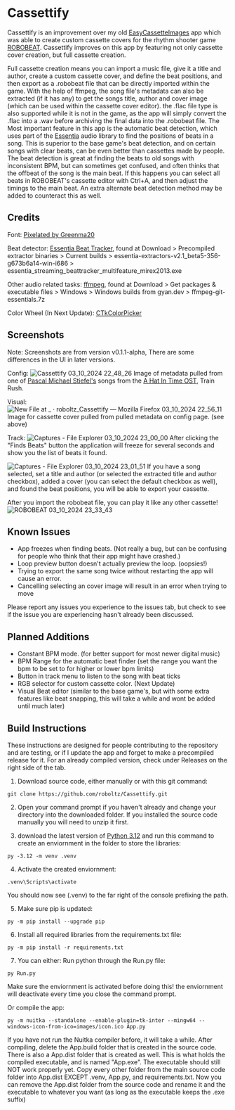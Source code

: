# Cassettify

Cassettify is an improvement over my old [EasyCassetteImages](https://github.com/roboltz/EasyCassetteImages) app
which was able to create custom cassette covers for the rhythm shooter game [ROBOBEAT](https://store.steampowered.com/app/1456760/ROBOBEAT/).
Cassettify improves on this app by featuring not only cassette cover creation, but full cassette creation.

Full cassette creation means you can import a music file, give it a title and author, create a custom cassette cover, and define the beat positions, and then export as a .robobeat file that can be directly imported within the game.
With the help of ffmpeg, the song file's metadata can also be extracted (if it has any) to get the songs title, author and cover image (which can be used within the cassette cover editor).
the .flac file type is also supported while it is not in the game, as the app will simply convert the .flac into a .wav before archiving the final data into the .robobeat file. The Most important feature in this app is the
automatic beat detection, which uses part of the [Essentia](https://essentia.upf.edu) audio library to find the positions of beats in a song. This is superior to the base game's beat detection, and on certain songs with clear beats, can be even better than cassettes made by people.
The beat detection is great at finding the beats to old songs with inconsistent BPM, but can sometimes get confused, and often thinks that the offbeat of the song is the main beat. If this happens you can select all beats in ROBOBEAT's cassette editor with Ctrl+A, and then adjust the timings to the main beat. An extra alternate beat detection method may be added to counteract this as well.

## Credits
Font: [Pixelated by Greenma20](http://fontstruct.com/fontstructions/show/426637)

Beat detector: [Essentia Beat Tracker](https://essentia.upf.edu), found at Download > Precompiled extractor binaries > Current builds > essentia-extractors-v2.1_beta5-356-g673b6a14-win-i686 > essentia_streaming_beattracker_multifeature_mirex2013.exe

Other audio related tasks: [ffmpeg](https://ffmpeg.org), found at Download > Get packages & executable files > Windows > Windows builds from gyan.dev > ffmpeg-git-essentials.7z

Color Wheel (In Next Update): [CTkColorPicker](https://github.com/Akascape/CTkColorPicker)

## Screenshots
Note: Screenshots are from version v0.1.1-alpha, There are some differences in the UI in later versions.

Config:
![Cassettify 03_10_2024 22_48_26](https://github.com/user-attachments/assets/0cf7a9b4-856c-4525-abb3-2d08d28acad1)
Image of metadata pulled from one of [Pascal Michael Stiefel's](https://open.spotify.com/artist/3FU61shb6MdX8NLBnBauTI?si=Gke0s4uCSs6xX_mEjH4yIQ) songs from the [A Hat In Time OST](https://store.steampowered.com/app/356831/A_Hat_in_Time__Soundtrack/), Train Rush.

Visual:
![New File at _ · roboltz_Cassettify — Mozilla Firefox 03_10_2024 22_56_11](https://github.com/user-attachments/assets/ad58092a-5d14-4334-8622-4fa8d95a5186)
Image for cassette cover pulled from pulled metadata on config page. (see above)

Track:
![Captures - File Explorer 03_10_2024 23_00_00](https://github.com/user-attachments/assets/803ebd32-8764-4449-b2d5-9e450f16ef04)
After clicking the "Finds Beats" button the application will freeze for several seconds and show you the list of beats it found.

![Captures - File Explorer 03_10_2024 23_01_51](https://github.com/user-attachments/assets/9c5ad79b-a310-4165-a0ef-8b7e9cbe7315)
If you have a song selected, set a title and author (or selected the extracted title and author checkbox), added a cover (you can select the default checkbox as well), and found the beat positions, you will be able to export your cassette.

After you import the robobeat file, you can play it like any other cassette!
![ROBOBEAT 03_10_2024 23_33_43](https://github.com/user-attachments/assets/bed4ca83-4159-4a6b-9044-412b2b4907d4)

## Known Issues
* App freezes when finding beats. (Not really a bug, but can be confusing for people who think that their app might have crashed.)
* Loop preview button doesn't actually preview the loop. (oopsies!)
* Trying to export the same song twice without restarting the app will cause an error.
* Cancelling selecting an cover image will result in an error when trying to move

Please report any issues you experience to the issues tab, but check to see if the issue you are experiencing hasn't already been discussed.

## Planned Additions
* Constant BPM mode. (for better support for most newer digital music)
* BPM Range for the automatic beat finder (set the range you want the bpm to be set to for higher or lower bpm limits)
* Button in track menu to listen to the song with beat ticks
* RGB selector for custom cassette color. (Next Update)
* Visual Beat editor (similar to the base game's, but with some extra features like beat snapping, this will take a while and wont be added until much later)

## Build Instructions
These instructions are designed for people contributing to the repository and are testing, or if I update the app and forget to make a precompiled release for it. For an already compiled version, check under Releases on the right side of the tab.

1. Download source code, either manually or with this git command:
```console
git clone https://github.com/roboltz/Cassettify.git
```
2. Open your command prompt if you haven't already and change your directory into the downloaded folder. If you installed the source code manually you will need to unzip it first.

3. download the latest version of [Python 3.12](https://www.python.org/downloads) and run this command to create an enviornment in the folder to store the libraries:
```console
py -3.12 -m venv .venv
```
4. Activate the created enviornment:
```console
.venv\Scripts\activate
```
You should now see (.venv) to the far right of the console prefixing the path.

5. Make sure pip is updated:
```console
py -m pip install --upgrade pip
```
6. Install all required libraries from the requirements.txt file:
```console
py -m pip install -r requirements.txt
```
7. You can either:
Run python through the Run.py file:
```console
py Run.py
```
Make sure the enviornment is activated before doing this! the enviornment will deactivate every time you close the command prompt.

Or compile the app:
```console
py -m nuitka --standalone --enable-plugin=tk-inter --mingw64 --windows-icon-from-ico=images/icon.ico App.py
```
If you have not run the Nuitka compiler before, it will take a while.
After compiling, delete the App.build folder that is created in the source code. There is also a App.dist folder that is created as well. This is what holds the compiled executable, and is named "App.exe".
The executable should still NOT work properly yet. Copy every other folder from the main source code folder into App.dist EXCEPT .venv, App.py, and requirements.txt. Now you can remove the App.dist folder from the source code and rename it and the executable to whatever you want (as long as the executable keeps the .exe suffix)
